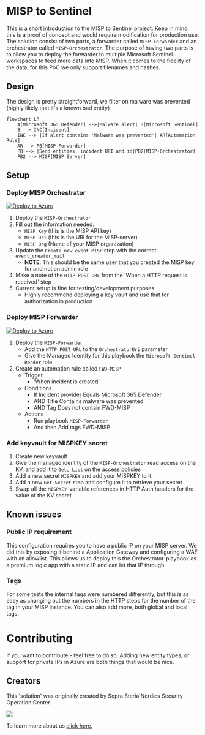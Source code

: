 # MISP to Sentinel

This is a short introduction to the MISP to Sentinel project. Keep in mind, this is a proof of concept and would require modification for production use. The solution consist of two parts, a forwarder called `MISP-Forwarder` and an orchestrator called `MISP-Orchestrator`. The purpose of having two parts is to allow you to deploy the forwarder to multiple Microsoft Sentinel workspaces to feed more data into MISP. When it comes to the fidelity of the data, for this PoC we only support filenames and hashes.

## Design

The design is pretty straightforward, we filter on malware was prevented (highly likely that it's a known bad entity)

```mermaid
flowchart LR
    A[Microsoft 365 Defender] -->|Malware alert| B[Microsoft Sentinel]
    B --> INC[Incident]
    INC --> |If alert contains 'Malware was prevented'| AR[Automation Rule]
    AR --> PB[MISP-Forwarder]
    PB --> |Send entities, incident URI and id|PB2[MISP-Orchestrator]
    PB2 --> MISP[MISP Server]
```

## Setup

### Deploy MISP Orchestrator

[![Deploy to Azure](https://aka.ms/deploytoazurebutton)](https://portal.azure.com/#create/Microsoft.Template/uri/https%3A%2F%2Fraw.githubusercontent.com%2FAzure%2Fazure-quickstart-templates%2Fmaster%2Fquickstarts%2Fmicrosoft.storage%2Fstorage-account-create%2Fazuredeploy.json)

1. Deploy the `MISP-Orchestrator` 
2. Fill out the information needed:
    * `MISP Key` (this is the MISP API key)
    * `MISP Uri` (this is the URI for the MISP-server)
    * `MISP Org` (Name of your MISP organization)
3. Update the `Create new event MISP` step with the correct `event_creator_mail` 
    * **NOTE**: This should be the same user that you created the MISP key for and not an admin role
4. Make a note of the `HTTP POST URL` from the 'When a HTTP request is received' step
5. Current setup is fine for testing/development purposes
    * Highly recommend deploying a key vault and use that for authorization in production

### Deploy MISP Forwarder

[![Deploy to Azure](https://aka.ms/deploytoazurebutton)](https://portal.azure.com/#create/Microsoft.Template/uri/https%3A%2F%2Fraw.githubusercontent.com%2FAzure%2Fazure-quickstart-templates%2Fmaster%2Fquickstarts%2Fmicrosoft.storage%2Fstorage-account-create%2Fazuredeploy.json)

1. Deploy the `MISP-Forwarder`
    * Add the `HTTP POST URL` to the `OrchestratorUri` parameter
    * Give the Managed Identity for this playbook the `Microsoft Sentinel Reader` role
2. Create an automation rule called `FWD-MISP`
    * Trigger
        * 'When incident is created'
    * Conditions
        * If Incident provider Equals Microsoft 365 Defender 
        * AND Title Contains malware was prevented
        * AND Tag Does not contain FWD-MISP
    * Actions
        * Run playbook `MISP-Forwarder`
        * And then Add tags FWD-MISP


### Add keyvault for MISPKEY secret

1. Create new keyvault
2. Give the managed identity of the `MISP-Orchestrator` read access on the KV, and add it to `Get, List` on the access policies
3. Add a new secret `MISPKEY` and add your MISPKEY to it
4. Add a new `Get Secret` step and configure it to retrieve your secret
5. Swap all the `MISPKEY`-variable references in HTTP Auth headers for the value of the KV secret

## Known issues

### Public IP requirement

This configuration requires you to have a public IP on your MISP server. 
We did this by exposing it behind a Application Gateway and configuring a WAF with an allowlist. This allows us to deploy this the Orchestrator-playbook as a premium logic app with a static IP and can let that IP through.

### Tags 

For some tests the internal tags were numbered differently, but this is as easy as changing out the numbers in the HTTP steps for the number of the tag in your MISP instance. You can also add more, both global and local tags. 

# Contributing

If you want to contribute - feel free to do so. Adding new entity types, or support for private IPs in Azure are both things that would be nice.

## Creators

This 'solution' was originally created by Sopra Steria Nordics Security Operation Center. 

![](https://www.soprasteria.no/images/librariesprovider2/sopra-steria-no-images/now-sine-bilder/soc-visuell-profil.jpg?sfvrsn=ce3122dc_1)

To learn more about us [click here.](https://azuremarketplace.microsoft.com/en-us/marketplace/consulting-services/soprasteria-fr.cyber-soc-sentinel)

